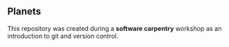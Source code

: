 ## Planets

This repository was created during a **software carpentry** workshop as an
introduction to git and version control.